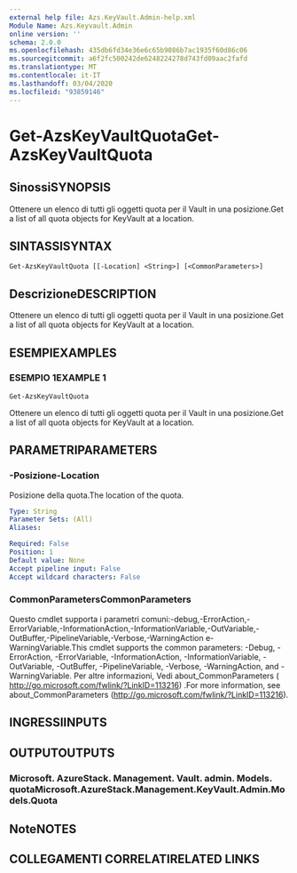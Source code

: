 ```yaml
---
external help file: Azs.KeyVault.Admin-help.xml
Module Name: Azs.Keyvault.Admin
online version: ''
schema: 2.0.0
ms.openlocfilehash: 435db6fd34e36e6c65b9086b7ac1935f60d86c06
ms.sourcegitcommit: a6f2fc500242de6248224278d743fd09aac2fafd
ms.translationtype: MT
ms.contentlocale: it-IT
ms.lasthandoff: 03/04/2020
ms.locfileid: "93859146"
---
```

# <span data-ttu-id="4c775-101">Get-AzsKeyVaultQuota</span><span class="sxs-lookup"><span data-stu-id="4c775-101">Get-AzsKeyVaultQuota</span></span>

## <span data-ttu-id="4c775-102">Sinossi</span><span class="sxs-lookup"><span data-stu-id="4c775-102">SYNOPSIS</span></span>
<span data-ttu-id="4c775-103">Ottenere un elenco di tutti gli oggetti quota per il Vault in una posizione.</span><span class="sxs-lookup"><span data-stu-id="4c775-103">Get a list of all quota objects for KeyVault at a location.</span></span>

## <span data-ttu-id="4c775-104">SINTASSI</span><span class="sxs-lookup"><span data-stu-id="4c775-104">SYNTAX</span></span>

```
Get-AzsKeyVaultQuota [[-Location] <String>] [<CommonParameters>]
```

## <span data-ttu-id="4c775-105">Descrizione</span><span class="sxs-lookup"><span data-stu-id="4c775-105">DESCRIPTION</span></span>
<span data-ttu-id="4c775-106">Ottenere un elenco di tutti gli oggetti quota per il Vault in una posizione.</span><span class="sxs-lookup"><span data-stu-id="4c775-106">Get a list of all quota objects for KeyVault at a location.</span></span>

## <span data-ttu-id="4c775-107">ESEMPI</span><span class="sxs-lookup"><span data-stu-id="4c775-107">EXAMPLES</span></span>

### <span data-ttu-id="4c775-108">ESEMPIO 1</span><span class="sxs-lookup"><span data-stu-id="4c775-108">EXAMPLE 1</span></span>
```
Get-AzsKeyVaultQuota
```

<span data-ttu-id="4c775-109">Ottenere un elenco di tutti gli oggetti quota per il Vault in una posizione.</span><span class="sxs-lookup"><span data-stu-id="4c775-109">Get a list of all quota objects for KeyVault at a location.</span></span>

## <span data-ttu-id="4c775-110">PARAMETRI</span><span class="sxs-lookup"><span data-stu-id="4c775-110">PARAMETERS</span></span>

### <span data-ttu-id="4c775-111">-Posizione</span><span class="sxs-lookup"><span data-stu-id="4c775-111">-Location</span></span>
<span data-ttu-id="4c775-112">Posizione della quota.</span><span class="sxs-lookup"><span data-stu-id="4c775-112">The location of the quota.</span></span>

```yaml
Type: String
Parameter Sets: (All)
Aliases:

Required: False
Position: 1
Default value: None
Accept pipeline input: False
Accept wildcard characters: False
```

### <span data-ttu-id="4c775-113">CommonParameters</span><span class="sxs-lookup"><span data-stu-id="4c775-113">CommonParameters</span></span>
<span data-ttu-id="4c775-114">Questo cmdlet supporta i parametri comuni:-debug,-ErrorAction,-ErrorVariable,-InformationAction,-InformationVariable,-OutVariable,-OutBuffer,-PipelineVariable,-Verbose,-WarningAction e-WarningVariable.</span><span class="sxs-lookup"><span data-stu-id="4c775-114">This cmdlet supports the common parameters: -Debug, -ErrorAction, -ErrorVariable, -InformationAction, -InformationVariable, -OutVariable, -OutBuffer, -PipelineVariable, -Verbose, -WarningAction, and -WarningVariable.</span></span> <span data-ttu-id="4c775-115">Per altre informazioni, Vedi about_CommonParameters ( http://go.microsoft.com/fwlink/?LinkID=113216) .</span><span class="sxs-lookup"><span data-stu-id="4c775-115">For more information, see about_CommonParameters (http://go.microsoft.com/fwlink/?LinkID=113216).</span></span>

## <span data-ttu-id="4c775-116">INGRESSI</span><span class="sxs-lookup"><span data-stu-id="4c775-116">INPUTS</span></span>

## <span data-ttu-id="4c775-117">OUTPUT</span><span class="sxs-lookup"><span data-stu-id="4c775-117">OUTPUTS</span></span>

### <span data-ttu-id="4c775-118">Microsoft. AzureStack. Management. Vault. admin. Models. quota</span><span class="sxs-lookup"><span data-stu-id="4c775-118">Microsoft.AzureStack.Management.KeyVault.Admin.Models.Quota</span></span>

## <span data-ttu-id="4c775-119">Note</span><span class="sxs-lookup"><span data-stu-id="4c775-119">NOTES</span></span>

## <span data-ttu-id="4c775-120">COLLEGAMENTI CORRELATI</span><span class="sxs-lookup"><span data-stu-id="4c775-120">RELATED LINKS</span></span>
